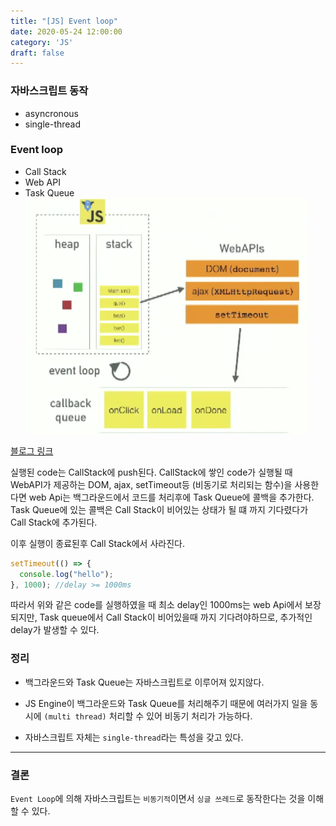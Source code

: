 ```yaml
---
title: "[JS] Event loop"
date: 2020-05-24 12:00:00
category: 'JS'
draft: false
---
```


### 자바스크립트 동작

- asyncronous
- single-thread

### Event loop
- Call Stack
- Web API
- Task Queue
![image](./image/Architecture.png)

[블로그 링크](https://medium.com/front-end-weekly/javascript-event-loop-explained-4cd26af121d4)


실행된 code는 CallStack에 push된다.
CallStack에 쌓인 code가 실행될 때 WebAPI가 제공하는 DOM, ajax, setTimeout등 (비동기로 처리되는 함수)을 사용한다면 web Api는 백그라운드에서 코드를 처리후에 Task Queue에 콜백을 추가한다.
Task Queue에 있는 콜백은 Call Stack이 비어있는 상태가 될 떄 까지 기다렸다가 Call Stack에 추가된다.

이후 실행이 종료된후 Call Stack에서 사라진다.

```javascript
setTimeout(() => {
  console.log("hello");
}, 1000); //delay >= 1000ms
```

따라서 위와 같은 code를 실행하였을 때 최소 delay인 1000ms는 web Api에서 보장되지만, Task queue에서 Call Stack이 비어있을때 까지 기다려야하므로, 추가적인 delay가 발생할 수 있다.

### 정리

- 백그라운드와 Task Queue는 자바스크립트로 이루어져 있지않다.
-  JS Engine이 백그라운드와 Task Queue를 처리해주기 때문에 여러가지 일을 동시에 `(multi thread)` 처리할 수 있어 비동기 처리가 가능하다.

- 자바스크립트 자체는 `single-thread`라는 특성을 갖고 있다.

---
### 결론
`Event Loop`에 의해 자바스크립트는 `비동기적`이면서 `싱글 쓰레드`로 동작한다는 것을 이해할 수 있다.